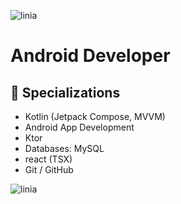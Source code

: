 ![linia](https://media4.giphy.com/media/v1.Y2lkPTc5MGI3NjExNDBmaWkxejVvNWNvMGJtYnVmeG5wMHR0Mmg0NmUyaHc2cmYzdmcxZCZlcD12MV9pbnRlcm5hbF9naWZfYnlfaWQmY3Q9Zw/jpytLS8rEWvA5ZdFFj/giphy.gif)
# Android Developer





## 📱 Specializations
- Kotlin (Jetpack Compose, MVVM)
- Android App Development
- Ktor
- Databases: MySQL
- react (TSX)
- Git / GitHub

![linia](https://www.gify.net/data/media/562/linia-ruchomy-obrazek-0184.gif)


